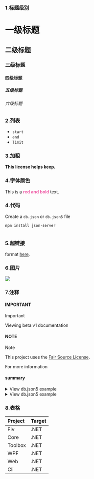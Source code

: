 ### 1.标题级别
# 一级标题
## 二级标题
### 三级标题
#### 四级标题
##### 五级标题
###### 六级标题

### 2.列表
- `start`
- `end`
- `limit`

### 3.加粗
__This license helps keep.__

### 4.字体颜色
This is a <span style="color: #ef5fa8; font-weight: bold;">red and bold</span> text.

### 4.代码
Create a `db.json` or `db.json5` file

```shell
npm install json-server
```

```

```
### 5.超链接
format [here](https://github.com/json5/json5).

### 6.图片
![](https://raw.githubusercontent.com/lxgw/LxgwWenKai/main/documentation/wenkai-9.png)

### 7.注释
#### IMPORTANT
> [!IMPORTANT]
> Viewing beta v1 documentation

#### NOTE
> [!NOTE]
> This project uses the [Fair Source License](https://fair.io/).
>
> For more information

#### summary
<details>
<summary>View db.json5 example</summary>

</details>

<details>
<summary>View db.json5 example</summary>

```json5
{
  posts: [
    { id: '1', title: 'a title', views: 100 },
    { id: '2', title: 'another title', views: 200 },
  ],
  comments: [
    { id: '1', text: 'a comment about post 1', postId: '1' },
    { id: '2', text: 'another comment about post 1', postId: '1' },
  ],
  profile: {
    name: 'typicode',
  },
}
```

</details>


### 8.表格
Project | Target |
:--- |:--- |
Flv | .NET  |
Core | .NET  |
Toolbox | .NET |
WPF | .NET |
Web | .NET|
Cli | .NET |


